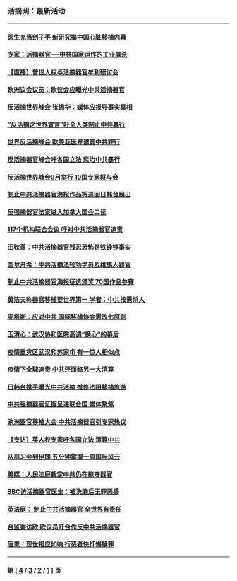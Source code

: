 ### 活摘网：最新活动
---
#### [医生充当刽子手 新研究揭中国心脏移植内幕](../../pages/nf5883/n13772291.md?07270430) 
#### [专家：活摘器官──中共国家运作的工业屠杀](../../pages/nf5883/n13761178.md?07270430) 
#### [【直播】普世人权与活摘器官牟利研讨会](../../pages/nf5883/n13425146.md?07270430) 
#### [欧洲议会议员：欧议会应曝光中共活摘器官](../../pages/nf5883/n13336571.md?07270430) 
#### [反活摘世界峰会 张锦华：媒体应报导事实真相](../../pages/nf5883/n13278502.md?07270430) 
#### [“反活摘之世界宣言”吁全人类制止中共暴行](../../pages/nf5883/n13259730.md?07270430) 
#### [世界反活摘峰会 欧美亚医界谴责中共罪行](../../pages/nf5883/n13253550.md?07270430) 
#### [反活摘器官峰会吁各国立法 惩治中共暴行](../../pages/nf5883/n13245052.md?07270430) 
#### [反活摘世界峰会9月举行 19国专家将与会](../../pages/nf5883/n13201492.md?07270430) 
#### [制止中共活摘器官海报作品将巡回日韩台展出](../../pages/nf5883/n13177791.md?07270430) 
#### [反强摘器官法案进入加拿大国会二读](../../pages/nf5883/n13033450.md?07270430) 
#### [117个机构联合会议 吁对中共活摘器官追责](../../pages/nf5883/n12775087.md?07270430) 
#### [田秋堇：中共活摘器官残忍恐怖是铁铮铮事实](../../pages/nf5883/n12702148.md?07270430) 
#### [吾尔开希：中共活摘法轮功学员及维族人器官](../../pages/nf5883/n12693197.md?07270430) 
#### [制止中共活摘器官海报征选颁奖 70国作品参赛](../../pages/nf5883/n12692050.md?07270430) 
#### [黄洁夫称器官移植要世界第一 学者：中共按需杀人](../../pages/nf5883/n12572329.md?07270430) 
#### [麦塔斯：应对中共 国际移植协会需改七原则](../../pages/nf5883/n12514711.md?07270430) 
#### [玉清心：武汉协和医院高调“换心”的幕后](../../pages/nf5883/n12298730.md?07270430) 
#### [疫情重灾区武汉和苏家屯 有一惊人相似点](../../pages/nf5883/n12150824.md?07270430) 
#### [疫情下全球追责 中共还面临另一大清算](../../pages/nf5883/n12070397.md?07270430) 
#### [日韩台携手曝光中共活摘 推修法阻移植旅游](../../pages/nf5883/n11712046.md?07270430) 
#### [中共强摘器官证据呈递联合国 媒体聚焦](../../pages/nf5883/n11546426.md?07270430) 
#### [欧洲器官移植大会 中共活摘器官引专家热议](../../pages/nf5883/n11539095.md?07270430) 
#### [【专访】英人权专家吁各国立法 清算中共](../../pages/nf5883/n11367315.md?07270430) 
#### [从川习会到伊朗 五分钟掌握一周国际风云](../../pages/nf5883/n11338520.md?07270430) 
#### [美媒：人民法庭裁定中共仍在掠夺器官](../../pages/nf5883/n11334897.md?07270430) 
#### [BBC访活摘器官医生：被洗脑后无罪恶感](../../pages/nf5883/n11335935.md?07270430) 
#### [英法庭： 制止中共活摘器官 全世界有责任](../../pages/nf5883/n11330691.md?07270430) 
#### [台监委访欧 欧议员吁合作反中共活摘器官](../../pages/nf5883/n11109190.md?07270430) 
#### [唐恩：现世报应如响 行恶者快忏悔赎罪](../../pages/nf5883/n11104016.md?07270430) 

---
#### 第 [ [4](./4.md?07270430) / [3](./3.md?07270430) / [2](./2.md?07270430) / [1](./1.md?07270430) ] 页
